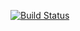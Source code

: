 [![Build Status](https://travis-ci.org/karimassi/sdp-bootcamp.svg?branch=master)](https://travis-ci.org/karimassi/sdp-bootcamp)

